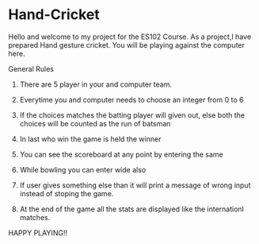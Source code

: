 # Hand-Cricket
Hello and welcome to my project for the ES102 Course. As a project,I have prepared Hand gesture cricket. You will be playing against the computer here. 

General Rules

1.  There are 5 player in your and computer team.

2.  Everytime you and computer needs to choose an integer from 0 to 6

3.  If the choices matches the batting player will given out, else both the choices will be counted as the run of batsman 

4.  In last who win the game is held the winner  

5.  You can see the scoreboard at any point by entering the same

6.  While bowling you can enter wide also

7.  If user gives something else than it will print a message of wrong input instead of stoping the game.

8.  At the end of the game all the stats are displayed like the internationl matches.

HAPPY PLAYING!!
